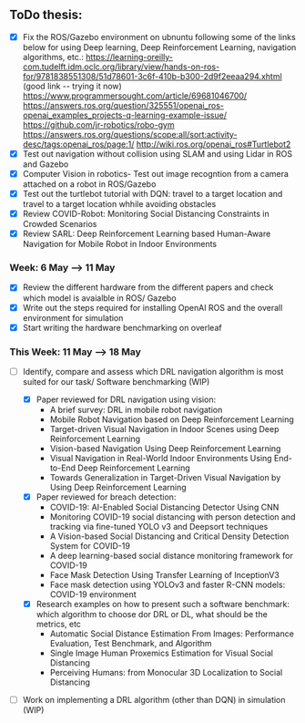 ## ToDo thesis:
- [x] Fix the ROS/Gazebo environment on ubnuntu following some of the links below for using Deep learning, Deep Reinforcement Learning, navigation algorithms, etc.:
https://learning-oreilly-com.tudelft.idm.oclc.org/library/view/hands-on-ros-for/9781838551308/51d78601-3c6f-410b-b300-2d9f2eeaa294.xhtml (good link -- trying it now)
https://www.programmersought.com/article/69681046700/
https://answers.ros.org/question/325551/openai_ros-openai_examples_projects-q-learning-example-issue/
https://github.com/jr-robotics/robo-gym
https://answers.ros.org/questions/scope:all/sort:activity-desc/tags:openai_ros/page:1/
http://wiki.ros.org/openai_ros#Turtlebot2
- [x] Test out navigation without collision using SLAM and using Lidar in ROS and Gazebo
- [x] Computer Vision in robotics- Test out image recogntion from a camera attached on a robot in ROS/Gazebo
- [X] Test out the turtlebot tutorial with DQN: travel to a target location and travel to a target location whhile avoiding obstacles
- [X] Review COVID-Robot: Monitoring Social Distancing Constraints in Crowded Scenarios
- [X] Review SARL: Deep Reinforcement Learning based Human-Aware Navigation for Mobile Robot in Indoor Environments

### Week: 6 May --> 11 May
- [X] Review the different hardware from the different papers and check which model is avaialble in ROS/ Gazebo 
- [X] Write out the steps required for installing OpenAI ROS and the overall environment for simulation
- [X] Start writing the hardware benchmarking on overleaf

### This Week: 11 May --> 18 May
- [ ] Identify, compare and assess which DRL navigation algorithm is most suited for our task/ Software benchmarking (WIP)
  - [X] Paper reviewed for DRL navigation using vision:
    - A brief survey: DRL in mobile robot navigation
    - Mobile Robot Navigation based on Deep Reinforcement Learning
    - Target-driven Visual Navigation in Indoor Scenes using Deep Reinforcement Learning
    - Vision-based Navigation Using Deep Reinforcement Learning
    - Visual Navigation in Real-World Indoor Environments Using End-to-End Deep Reinforcement Learning
    - Towards Generalization in Target-Driven Visual Navigation by Using Deep Reinforcement Learning
  - [X] Paper reviewed for breach detection:
     - COVID-19: AI-Enabled Social Distancing Detector Using CNN
     - Monitoring COVID-19 social distancing with person detection and tracking via fine-tuned YOLO v3 and Deepsort techniques
     - A Vision-based Social Distancing and Critical Density Detection System for COVID-19
     - A deep learning-based social distance monitoring framework for COVID-19
     - Face Mask Detection Using Transfer Learning of InceptionV3
     - Face mask detection using YOLOv3 and faster R-CNN models: COVID-19 environment
   - [X] Research examples on how to present such a software benchmark: which algorithm to choose dor DRL or DL, what should be the metrics, etc
     - Automatic Social Distance Estimation From Images: Performance Evaluation, Test Benchmark, and Algorithm
     - Single Image Human Proxemics Estimation for Visual Social Distancing
     - Perceiving Humans: from Monocular 3D Localization to Social Distancing
- [ ] Work on implementing a DRL algorithm (other than DQN) in simulation (WIP)

